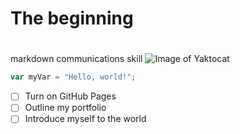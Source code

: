 # <h1> The beginning <h1>
markdown communications skill
![Image of Yaktocat](https://octodex.github.com/images/yaktocat.png)
``` javascript
var myVar = "Hello, world!";
```

- [ ] Turn on GitHub Pages
- [ ] Outline my portfolio
- [ ] Introduce myself to the world
